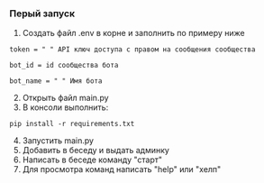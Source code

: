 ### Перый запуск
1) Создать файл .env в корне и заполнить по примеру ниже
```
token = " " API ключ доступа с правом на сообщения сообщества

bot_id = id сообщества бота

bot_name = " " Имя бота
```
2) Открыть файл main.py
3) В консоли выполнить:
```
pip install -r requirements.txt
```
4) Запустить main.py
5) Добавить в беседу и выдать админку
6) Написать в беседе команду "старт"
7) Для просмотра команд написать "help" или "хелп"
